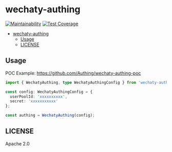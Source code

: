 # wechaty-authing

[![Maintainability](https://api.codeclimate.com/v1/badges/3e8c3f891b4a3adcb80d/maintainability)](https://codeclimate.com/github/Authing/wechaty-authing/maintainability) [![Test Coverage](https://api.codeclimate.com/v1/badges/3e8c3f891b4a3adcb80d/test_coverage)](https://codeclimate.com/github/Authing/wechaty-authing/test_coverage)

- [wechaty-authing](#wechaty-authing)
  - [Usage](#usage)
  - [LICENSE](#license)

## Usage

POC Example: <https://github.com/Authing/wechaty-authing-poc>

```ts
import { WechatyAuthing, type WechatyAuthingConfig } from 'wechaty-authing';

const config: WechatyAuthingConfig = {
  userPoolId: 'xxxxxxxxxx',
  secret: 'xxxxxxxxxxx'
};

const authing = WechatyAuthing(config);
```

## LICENSE

Apache 2.0
